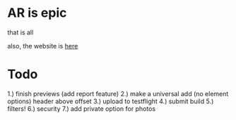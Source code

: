 # AR is epic
that is all

also, the website is [here](https://bluestarburst.github.io/ARWorld/)

# Todo
1.) finish previews (add report feature)
2.) make a universal add (no element options) header above offset
3.) upload to testflight
4.) submit build
5.) filters!
6.) security
7.) add private option for photos